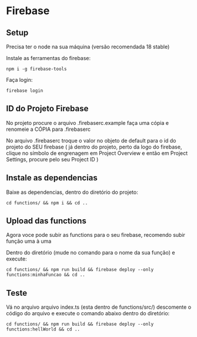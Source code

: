# Firebase
## Setup
Precisa ter o node na sua máquina (versão recomendada 18 stable)

Instale as ferramentas do firebase:

    npm i -g firebase-tools

Faça login:

    firebase login

## ID do Projeto Firebase

No projeto procure o arquivo .firebaserc.example faça uma cópia e renomeie a CÓPIA para .firebaserc

No arquivo .firebaserc troque o valor no objeto de default para o id do projeto do SEU firebase ( já dentro do projeto, 
    perto da logo do firebase, clique no símbolo de engrenagem em Project Overview e então em Project Settings, procure pelo seu Project ID 
)

## Instale as dependencias

Baixe as dependencias, dentro do diretório do projeto:
    
    cd functions/ && npm i && cd ..

## Upload das functions
Agora voce pode subir as functions para o seu firebase, recomendo subir função uma à uma

Dentro do diretório (mude no comando para o nome da sua função) e execute:
    
    cd functions/ && npm run build && firebase deploy --only functions:minhaFuncao && cd ..

## Teste

Vá no arquivo arquivo index.ts (esta dentro de functions/src/) descomente o código do arquivo e execute o comando abaixo dentro do diretório:

    cd functions/ && npm run build && firebase deploy --only functions:hellWorld && cd ..
